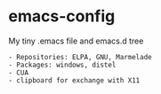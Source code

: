 emacs-config
============

My tiny .emacs file and emacs.d tree

	- Repositories: ELPA, GNU, Marmelade
	- Packages: windows, distel
	- CUA
	- clipboard for exchange with X11

